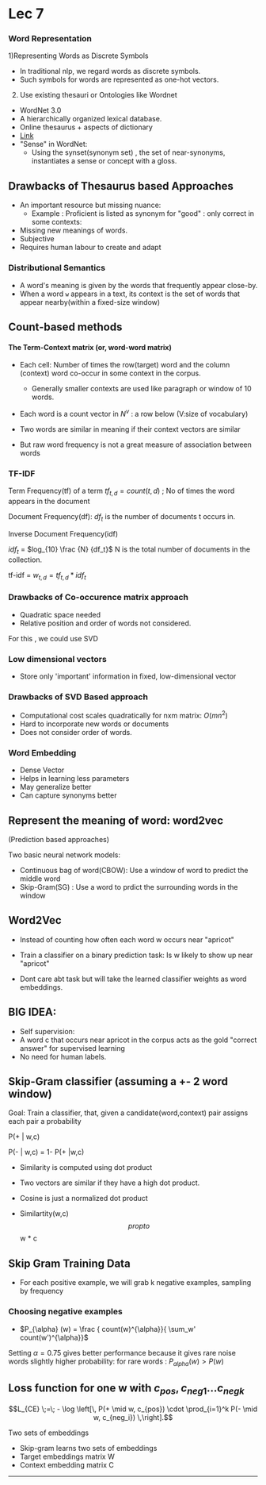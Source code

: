 # Lec 7


### Word Representation
1)Representing Words as Discrete Symbols
- In traditional nlp, we regard words as discrete symbols.
- Such symbols for words are represented as one-hot vectors.

2) Use existing thesauri or Ontologies like Wordnet
- WordNet 3.0
 - A hierarchically organized lexical database.
 - Online thesaurus + aspects of dictionary
 - [Link](https://wordnet.princeton.edu/)
 - "Sense" in WordNet:
   - Using the synset(synonym set) , the set of near-synonyms, instantiates a sense or concept with a gloss.
## Drawbacks of Thesaurus based Approaches
- An important resource but missing nuance:
  - Example : Proficient is listed as synonym for "good" : only correct in some contexts:
- Missing new meanings of words.
- Subjective
- Requires human labour to create and adapt


### Distributional Semantics
- A word's meaning is given by the words that frequently appear close-by.
-  When a word `w` appears in a text, its context is the set of words that appear nearby(within a fixed-size window)


## Count-based methods

#### The Term-Context matrix (or, word-word matrix)
- Each cell: Number of times the row(target) word and the column (context) word co-occur in some context in the corpus.
  - Generally smaller contexts are used like paragraph or window of 10 words.
 
- Each word is a count vector in $N^v$ : a row below (V:size of vocabulary)
- Two words are similar in meaning if their context vectors are similar
- But raw word frequency is not a great measure of association between words

### TF-IDF
Term Frequency(tf) of a term $tf_{t,d}= count(t,d)$ ; No of times the word appears in the document


Document Frequency(df):
$df_t$ is the number of documents t occurs in.

Inverse Document Frequency(idf)

$idf_t$ = $log_{10} \frac {N} {df_t}$
N is the total number of documents in the collection.


tf-idf = $w_{t,d} = tf_{t,d} * idf_t$

### Drawbacks of Co-occurence matrix approach
- Quadratic space needed
- Relative position and order of words not considered.


For this , we could use SVD

### Low dimensional vectors
- Store only 'important' information in fixed, low-dimensional vector
### Drawbacks of SVD Based approach
- Computational cost scales quadratically for nxm matrix: $O(mn^2)$
- Hard to incorporate new words or documents
- Does not consider order of words.


### Word Embedding
- Dense Vector
- Helps in learning less parameters
- May generalize better
- Can capture synonyms better


## Represent the meaning of word: word2vec

(Prediction based approaches)

Two basic neural network models:
- Continuous bag of word(CBOW): Use a window of word to predict the middle word
- Skip-Gram(SG) : Use a word to prdict the surrounding words in the window

## Word2Vec
- Instead of counting how often each word w occurs near "apricot"
 - Train a classifier on a binary prediction task: Is w likely to show up near "apricot"

- Dont care abt task but will take the learned classifier weights as word embeddings.


## BIG IDEA:
- Self supervision:
 - A word c that occurs near apricot in the corpus acts as the gold "correct answer" for supervised learning
 - No need for human labels.


## Skip-Gram classifier (assuming a +- 2 word window)

Goal: Train a classifier, that, given a candidate(word,context) pair assigns each pair a probability

P(+ | w,c)

P(- | w,c) = 1- P(+ |w,c)


- Similarity is computed using dot product
 - Two vectors are similar if they have a high dot product.
 - Cosine is just a normalized dot product


- Similartity(w,c) $$propto$$ w * c


 ## Skip Gram Training Data
 - For each positive example, we will grab k negative examples, sampling by frequency

### Choosing negative examples
- $P_{\alpha} (w) = \frac { count(w)^{\alpha}}{ \sum_w' count(w')^{\alpha}}$


Setting $\alpha = 0.75$ gives better performance because it gives rare noise words slightly higher probability: for rare words : $P_{alpha} (w) > P(w)$

## Loss function for one w with $c_{pos} , c_{neg1} ... c_{negk}$


$$L_{CE} \;=\; - \log \left[\, P(+ \mid w, c_{pos}) \cdot \prod_{i=1}^k P(- \mid w, c_{neg_i}) \,\right].$$



Two sets of embeddings

- Skip-gram learns two sets of embeddings
 - Target embeddings matrix W
 - Context embedding matrix C


---

